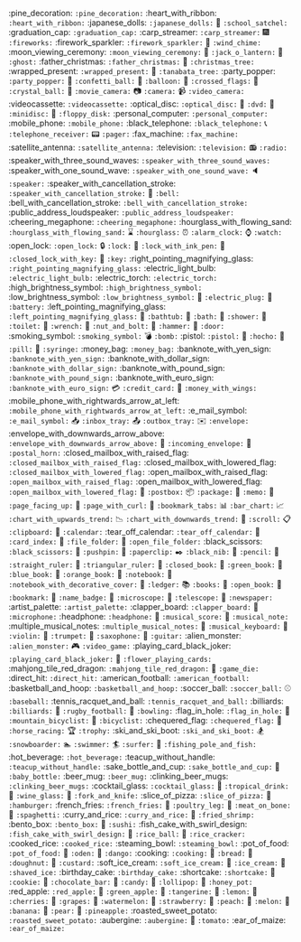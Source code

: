 :pine_decoration: `:pine_decoration:`
:heart_with_ribbon: `:heart_with_ribbon:`
:japanese_dolls: `:japanese_dolls:`
:school_satchel: `:school_satchel:`
:graduation_cap: `:graduation_cap:`
:carp_streamer: `:carp_streamer:`
:fireworks: `:fireworks:`
:firework_sparkler: `:firework_sparkler:`
:wind_chime: `:wind_chime:`
:moon_viewing_ceremony: `:moon_viewing_ceremony:`
:jack_o_lantern: `:jack_o_lantern:`
:ghost: `:ghost:`
:father_christmas: `:father_christmas:`
:christmas_tree: `:christmas_tree:`
:wrapped_present: `:wrapped_present:`
:tanabata_tree: `:tanabata_tree:`
:party_popper: `:party_popper:`
:confetti_ball: `:confetti_ball:`
:balloon: `:balloon:`
:crossed_flags: `:crossed_flags:`
:crystal_ball: `:crystal_ball:`
:movie_camera: `:movie_camera:`
:camera: `:camera:`
:video_camera: `:video_camera:`
:videocassette: `:videocassette:`
:optical_disc: `:optical_disc:`
:dvd: `:dvd:`
:minidisc: `:minidisc:`
:floppy_disk: `:floppy_disk:`
:personal_computer: `:personal_computer:`
:mobile_phone: `:mobile_phone:`
:black_telephone: `:black_telephone:`
:telephone_receiver: `:telephone_receiver:`
:pager: `:pager:`
:fax_machine: `:fax_machine:`
:satellite_antenna: `:satellite_antenna:`
:television: `:television:`
:radio: `:radio:`
:speaker_with_three_sound_waves: `:speaker_with_three_sound_waves:`
:speaker_with_one_sound_wave: `:speaker_with_one_sound_wave:`
:speaker: `:speaker:`
:speaker_with_cancellation_stroke: `:speaker_with_cancellation_stroke:`
:bell: `:bell:`
:bell_with_cancellation_stroke: `:bell_with_cancellation_stroke:`
:public_address_loudspeaker: `:public_address_loudspeaker:`
:cheering_megaphone: `:cheering_megaphone:`
:hourglass_with_flowing_sand: `:hourglass_with_flowing_sand:`
:hourglass: `:hourglass:`
:alarm_clock: `:alarm_clock:`
:watch: `:watch:`
:open_lock: `:open_lock:`
:lock: `:lock:`
:lock_with_ink_pen: `:lock_with_ink_pen:`
:closed_lock_with_key: `:closed_lock_with_key:`
:key: `:key:`
:right_pointing_magnifying_glass: `:right_pointing_magnifying_glass:`
:electric_light_bulb: `:electric_light_bulb:`
:electric_torch: `:electric_torch:`
:high_brightness_symbol: `:high_brightness_symbol:`
:low_brightness_symbol: `:low_brightness_symbol:`
:electric_plug: `:electric_plug:`
:battery: `:battery:`
:left_pointing_magnifying_glass: `:left_pointing_magnifying_glass:`
:bathtub: `:bathtub:`
:bath: `:bath:`
:shower: `:shower:`
:toilet: `:toilet:`
:wrench: `:wrench:`
:nut_and_bolt: `:nut_and_bolt:`
:hammer: `:hammer:`
:door: `:door:`
:smoking_symbol: `:smoking_symbol:`
:bomb: `:bomb:`
:pistol: `:pistol:`
:hocho: `:hocho:`
:pill: `:pill:`
:syringe: `:syringe:`
:money_bag: `:money_bag:`
:banknote_with_yen_sign: `:banknote_with_yen_sign:`
:banknote_with_dollar_sign: `:banknote_with_dollar_sign:`
:banknote_with_pound_sign: `:banknote_with_pound_sign:`
:banknote_with_euro_sign: `:banknote_with_euro_sign:`
:credit_card: `:credit_card:`
:money_with_wings: `:money_with_wings:`
:mobile_phone_with_rightwards_arrow_at_left: `:mobile_phone_with_rightwards_arrow_at_left:`
:e_mail_symbol: `:e_mail_symbol:`
:inbox_tray: `:inbox_tray:`
:outbox_tray: `:outbox_tray:`
:envelope: `:envelope:`
:envelope_with_downwards_arrow_above: `:envelope_with_downwards_arrow_above:`
:incoming_envelope: `:incoming_envelope:`
:postal_horn: `:postal_horn:`
:closed_mailbox_with_raised_flag: `:closed_mailbox_with_raised_flag:`
:closed_mailbox_with_lowered_flag: `:closed_mailbox_with_lowered_flag:`
:open_mailbox_with_raised_flag: `:open_mailbox_with_raised_flag:`
:open_mailbox_with_lowered_flag: `:open_mailbox_with_lowered_flag:`
:postbox: `:postbox:`
:package: `:package:`
:memo: `:memo:`
:page_facing_up: `:page_facing_up:`
:page_with_curl: `:page_with_curl:`
:bookmark_tabs: `:bookmark_tabs:`
:bar_chart: `:bar_chart:`
:chart_with_upwards_trend: `:chart_with_upwards_trend:`
:chart_with_downwards_trend: `:chart_with_downwards_trend:`
:scroll: `:scroll:`
:clipboard: `:clipboard:`
:calendar: `:calendar:`
:tear_off_calendar: `:tear_off_calendar:`
:card_index: `:card_index:`
:file_folder: `:file_folder:`
:open_file_folder: `:open_file_folder:`
:black_scissors: `:black_scissors:`
:pushpin: `:pushpin:`
:paperclip: `:paperclip:`
:black_nib: `:black_nib:`
:pencil: `:pencil:`
:straight_ruler: `:straight_ruler:`
:triangular_ruler: `:triangular_ruler:`
:closed_book: `:closed_book:`
:green_book: `:green_book:`
:blue_book: `:blue_book:`
:orange_book: `:orange_book:`
:notebook: `:notebook:`
:notebook_with_decorative_cover: `:notebook_with_decorative_cover:`
:ledger: `:ledger:`
:books: `:books:`
:open_book: `:open_book:`
:bookmark: `:bookmark:`
:name_badge: `:name_badge:`
:microscope: `:microscope:`
:telescope: `:telescope:`
:newspaper: `:newspaper:`
:artist_palette: `:artist_palette:`
:clapper_board: `:clapper_board:`
:microphone: `:microphone:`
:headphone: `:headphone:`
:musical_score: `:musical_score:`
:musical_note: `:musical_note:`
:multiple_musical_notes: `:multiple_musical_notes:`
:musical_keyboard: `:musical_keyboard:`
:violin: `:violin:`
:trumpet: `:trumpet:`
:saxophone: `:saxophone:`
:guitar: `:guitar:`
:alien_monster: `:alien_monster:`
:video_game: `:video_game:`
:playing_card_black_joker: `:playing_card_black_joker:`
:flower_playing_cards: `:flower_playing_cards:`
:mahjong_tile_red_dragon: `:mahjong_tile_red_dragon:`
:game_die: `:game_die:`
:direct_hit: `:direct_hit:`
:american_football: `:american_football:`
:basketball_and_hoop: `:basketball_and_hoop:`
:soccer_ball: `:soccer_ball:`
:baseball: `:baseball:`
:tennis_racquet_and_ball: `:tennis_racquet_and_ball:`
:billiards: `:billiards:`
:rugby_football: `:rugby_football:`
:bowling: `:bowling:`
:flag_in_hole: `:flag_in_hole:`
:mountain_bicyclist: `:mountain_bicyclist:`
:bicyclist: `:bicyclist:`
:chequered_flag: `:chequered_flag:`
:horse_racing: `:horse_racing:`
:trophy: `:trophy:`
:ski_and_ski_boot: `:ski_and_ski_boot:`
:snowboarder: `:snowboarder:`
:swimmer: `:swimmer:`
:surfer: `:surfer:`
:fishing_pole_and_fish: `:fishing_pole_and_fish:`
:hot_beverage: `:hot_beverage:`
:teacup_without_handle: `:teacup_without_handle:`
:sake_bottle_and_cup: `:sake_bottle_and_cup:`
:baby_bottle: `:baby_bottle:`
:beer_mug: `:beer_mug:`
:clinking_beer_mugs: `:clinking_beer_mugs:`
:cocktail_glass: `:cocktail_glass:`
:tropical_drink: `:tropical_drink:`
:wine_glass: `:wine_glass:`
:fork_and_knife: `:fork_and_knife:`
:slice_of_pizza: `:slice_of_pizza:`
:hamburger: `:hamburger:`
:french_fries: `:french_fries:`
:poultry_leg: `:poultry_leg:`
:meat_on_bone: `:meat_on_bone:`
:spaghetti: `:spaghetti:`
:curry_and_rice: `:curry_and_rice:`
:fried_shrimp: `:fried_shrimp:`
:bento_box: `:bento_box:`
:sushi: `:sushi:`
:fish_cake_with_swirl_design: `:fish_cake_with_swirl_design:`
:rice_ball: `:rice_ball:`
:rice_cracker: `:rice_cracker:`
:cooked_rice: `:cooked_rice:`
:steaming_bowl: `:steaming_bowl:`
:pot_of_food: `:pot_of_food:`
:oden: `:oden:`
:dango: `:dango:`
:cooking: `:cooking:`
:bread: `:bread:`
:doughnut: `:doughnut:`
:custard: `:custard:`
:soft_ice_cream: `:soft_ice_cream:`
:ice_cream: `:ice_cream:`
:shaved_ice: `:shaved_ice:`
:birthday_cake: `:birthday_cake:`
:shortcake: `:shortcake:`
:cookie: `:cookie:`
:chocolate_bar: `:chocolate_bar:`
:candy: `:candy:`
:lollipop: `:lollipop:`
:honey_pot: `:honey_pot:`
:red_apple: `:red_apple:`
:green_apple: `:green_apple:`
:tangerine: `:tangerine:`
:lemon: `:lemon:`
:cherries: `:cherries:`
:grapes: `:grapes:`
:watermelon: `:watermelon:`
:strawberry: `:strawberry:`
:peach: `:peach:`
:melon: `:melon:`
:banana: `:banana:`
:pear: `:pear:`
:pineapple: `:pineapple:`
:roasted_sweet_potato: `:roasted_sweet_potato:`
:aubergine: `:aubergine:`
:tomato: `:tomato:`
:ear_of_maize: `:ear_of_maize:`